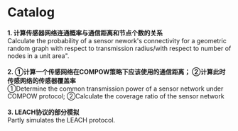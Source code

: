 # Catalog
**1. 计算传感器网络连通概率与通信距离和节点个数的关系**<br>
Calculate the probability of a sensor nework's connectivity for a geometric random graph with respect to
transmission radius/with respect to number of nodes in a unit area".<br>
<br>
**2. ①计算一个传感网络在COMPOW策略下应该使用的通信距离； ②计算此时传感网络的传感器覆盖率**<br>
①Determine the common transmission power of a sensor network under COMPOW protocol; ②Calculate the coverage ratio of the sensor network<br>
<br>
**3. LEACH协议的部分模拟**<br>
Partly simulates the LEACH protocol.<br>
<br>
